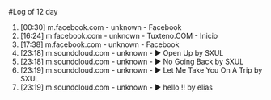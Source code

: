 #Log of 12 day

1. [00:30] m.facebook.com - unknown - Facebook
1. [16:24] m.facebook.com - unknown - Tuxteno.COM - Inicio
1. [17:38] m.facebook.com - unknown - Facebook
1. [23:18] m.soundcloud.com - unknown - ▶ Open Up by SXUL
1. [23:18] m.soundcloud.com - unknown - ▶ No Going Back by SXUL
1. [23:19] m.soundcloud.com - unknown - ▶ Let Me Take You On A Trip by SXUL
1. [23:19] m.soundcloud.com - unknown - ▶ hello !! by elias

